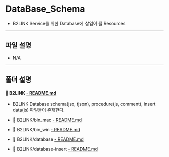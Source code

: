 **DataBase_Schema**
===================

* B2LINK Service를 위한 Database에 삽입이 될 Resources

-------------
파일 설명
-------------

* N/A

-------------
폴더 설명
-------------

#### :open_file_folder: B2LINK [- README.md](https://github.com/B2Labs/B2LiNK-BlankProject-Dev/blob/master/DataBase_Schema/B2LINK/README.md)
 * B2LINK Database schema(jso, tjson), procedure(js, comment), insert data(js) 파일들이 존재한다.

 * :open_file_folder: B2LINK/bin_mac [- README.md](https://github.com/B2Labs/B2LiNK-BlankProject-Dev/blob/master/DataBase_Schema/B2LINK/bin_mac/README.md)

 * :open_file_folder: B2LINK/bin_win [- README.md](https://github.com/B2Labs/B2LiNK-BlankProject-Dev/blob/master/DataBase_Schema/B2LINK/bin_win/README.md)

 * :open_file_folder: B2LINK/database [- README.md](https://github.com/B2Labs/B2LiNK-BlankProject-Dev/blob/master/DataBase_Schema/B2LINK/database/README.md)

 * :open_file_folder: B2LINK/database-insert [- README.md](https://github.com/B2Labs/B2LiNK-BlankProject-Dev/blob/master/DataBase_Schema/B2LINK/database-insert/README.md)